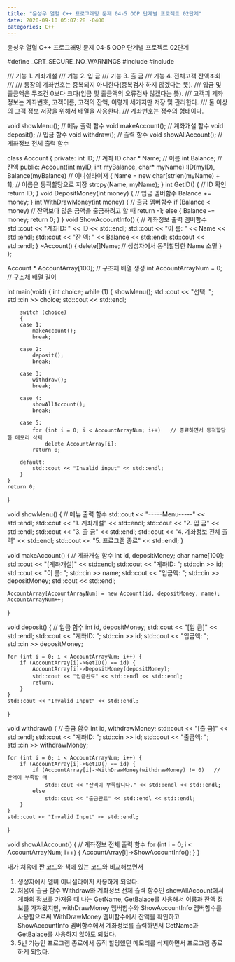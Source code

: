 ```yaml
---
title: "윤성우 열혈 C++ 프로그래밍 문제 04-5 OOP 단계별 프로젝트 02단계"
date: 2020-09-10 05:07:28 -0400
categories: C++
---
```




윤성우 열혈 C++ 프로그래밍 문제 04-5 OOP 단계별 프로젝트 02단계

#define _CRT_SECURE_NO_WARNINGS
#include <iostream>
#include <cstring>

/// 기능 1. 계좌개설
/// 기능 2. 입 금
/// 기능 3. 출 금
/// 기능 4. 전체고객 잔액조회
/// 
/// 통장의 계좌번호는 중복되지 아니한다(중복검사 하지 않겠다는 뜻).
/// 입금 및 출금액은 무조건 0보다 크다(입금 및 출금액의 오류검사 않겠다는 뜻).
/// 고객긔 계좌정보는 계좌번호, 고객이름, 고객의 잔액, 이렇게 세가지만 저장 및 관리한다.
/// 둘 이상의 고객 정보 저장을 위해서 배열을 사용한다.
/// 계좌번호는 정수의 형태이다.

void showMenu();   // 메뉴 출력 함수
void makeAccount();   // 계좌개설 함수
void deposit();   // 입금 함수
void withdraw();   // 출력 함수
void showAllAccount();   // 계좌정보 전체 출력 함수

class Account
{
private:
	int ID;   // 계좌 ID
	char * Name;   // 이름
	int Balance;   // 잔액
public:
	Account(int myID, int myBalance, char* myName)
		:ID(myID), Balance(myBalance)   // 이니셜라이저
	{
		Name = new char[strlen(myName) + 1];   // 이름은 동적할당으로 저장
		strcpy(Name, myName);
	}
	int GetID() {   // ID 확인
		return ID;
	}
	void DepositMoney(int money) {   // 입금 멤버함수
		Balance += money;
	}
	int WithDrawMoney(int money) {   // 출금 멤버함수
		if (Balance < money)   // 잔액보다 많은 금액을 출금하려고 할 때
			return -1;
		else {
			Balance -= money;
			return 0;
		}
	}
	void ShowAccountInfo() {   // 계좌정보 출력 멤버함수
		std::cout << "계좌ID: " << ID << std::endl;
		std::cout << "이 름: " << Name << std::endl;
		std::cout << "잔 액: " << Balance << std::endl;
		std::cout << std::endl;
	}
	~Account() {
		delete[]Name;   // 생성자에서 동적할당한 Name 소멸
	}
};

Account * AccountArray[100];   // 구조체 배열 생성
int AccountArrayNum = 0;   // 구조체 배열 길이

int main(void) {
	int choice;
	while (1) {
		showMenu();
		std::cout << "선택: ";
		std::cin >> choice;
		std::cout << std::endl;

		switch (choice)
		{
		case 1:
			makeAccount();
			break;

		case 2:
			deposit();
			break;

		case 3:
			withdraw();
			break;

		case 4:
			showAllAccount();
			break;

		case 5:
			for (int i = 0; i < AccountArrayNum; i++)   // 종료하면서 동적할당한 메모리 삭제
				delete AccountArray[i];
			return 0;

		default:
			std::cout << "Invalid input" << std::endl;
		}
	}
	return 0;
}

void showMenu() {   // 메뉴 출력 함수
	std::cout << "-----Menu-----" << std::endl;
	std::cout << "1. 계좌개설" << std::endl;
	std::cout << "2. 입 금" << std::endl;
	std::cout << "3. 출 금" << std::endl;
	std::cout << "4. 계좌정보 전체 출력" << std::endl;
	std::cout << "5. 프로그램 종료" << std::endl;
}

void makeAccount() {   // 계좌개설 함수
	int id, depositMoney;
	char name[100];
	std::cout << "[계좌개설]" << std::endl;
	std::cout << "계좌ID: ";
	std::cin >> id;
	std::cout << "이 름: ";
	std::cin >> name;
	std::cout << "입금액: ";
	std::cin >> depositMoney;
	std::cout << std::endl;

	AccountArray[AccountArrayNum] = new Account(id, depositMoney, name);
	AccountArrayNum++;
}

void deposit() {   // 입금 함수
	int id, depositMoney;
	std::cout << "[입 금]" << std::endl;
	std::cout << "계좌ID: ";
	std::cin >> id;
	std::cout << "입금액: ";
	std::cin >> depositMoney;

	for (int i = 0; i < AccountArrayNum; i++) {
		if (AccountArray[i]->GetID() == id) {
			AccountArray[i]->DepositMoney(depositMoney);
			std::cout << "입금완료" << std::endl << std::endl;
			return;
		}
	}
	std::cout << "Invalid Input" << std::endl;
}

void withdraw() {   // 출금 함수
	int id, withdrawMoney;
	std::cout << "[출 금]" << std::endl;
	std::cout << "계좌ID: ";
	std::cin >> id;
	std::cout << "출금액: ";
	std::cin >> withdrawMoney;

	for (int i = 0; i < AccountArrayNum; i++) {
		if (AccountArray[i]->GetID() == id) {
			if (AccountArray[i]->WithDrawMoney(withdrawMoney) != 0)   // 잔액이 부족할 때
				std::cout << "잔액이 부족합니다." << std::endl << std::endl;
			else
				std::cout << "출금완료" << std::endl << std::endl;
		}
	}
	std::cout << "Invalid Input" << std::endl;
}

void showAllAccount() {   // 계좌정보 전체 출력 함수
	for (int i = 0; i < AccountArrayNum; i++) {
		AccountArray[i]->ShowAccountInfo();
	}
}


내가 처음에 짠 코드와 책에 있는 코드와 비교해보면서
1. 생성자에서 멤버 이니셜라이저 사용하게 되었다. 
2. 처음에 출금 함수 Withdraw와 계좌정보 전체 출력 함수인 showAllAccount에서 계좌의 정보를 가져올 때 나는 GetName, GetBalace를 사용해서 이름과 잔액 정보를 가져왔지만,
withDrawMoney 멤버함수와 ShowAccountInfo 멤버함수를 사용함으로써 WithDrawMoney 멤버함수에서 잔액을 확인하고 ShowAccountInfo 멤버함수에서 계좌정보를 출력하면서 
GetName과 GetBalace를 사용하지 않아도 되었다.
3. 5번 기능인 프로그램 종료에서 동적 할당했던 메모리를 삭제하면서 프로그램 종료하게 되었다.
